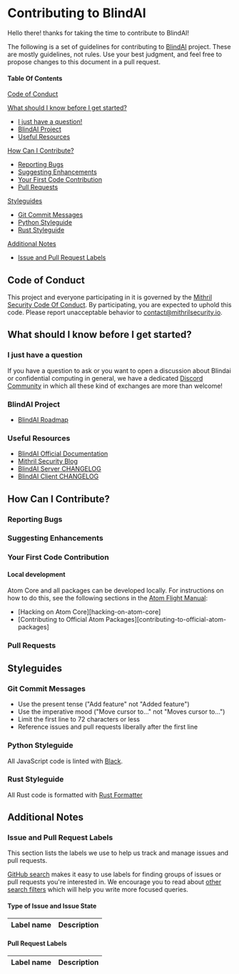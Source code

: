 # Contributing to BlindAI

Hello there! thanks for taking the time to contribute to BlindAI! 

The following is a set of guidelines for contributing to [BlindAI](https://github.com/mithril-security/blindai) project. These are mostly guidelines, not rules. Use your best judgment, and feel free to propose changes to this document in a pull request.

#### Table Of Contents

[Code of Conduct](#code-of-conduct)

[What should I know before I get started?](#what-should-i-know-before-i-get-started)
  * [I just have a question!](#i-just-have-a-question)
  * [BlindAI Project](#blindai-project)
  * [Useful Resources](#useful-resources)

[How Can I Contribute?](#how-can-i-contribute)
  * [Reporting Bugs](#reporting-bugs)
  * [Suggesting Enhancements](#suggesting-enhancements)
  * [Your First Code Contribution](#your-first-code-contribution)
  * [Pull Requests](#pull-requests)

[Styleguides](#styleguides)
  * [Git Commit Messages](#git-commit-messages)
  * [Python Styleguide](#python-styleguide)
  * [Rust Styleguide](#rust-styleguide)

[Additional Notes](#additional-notes)
  * [Issue and Pull Request Labels](#issue-and-pull-request-labels)

## Code of Conduct

This project and everyone participating in it is governed by the [Mithril Security Code Of Conduct](CODE_OF_CONDUCT.md). By participating, you are expected to uphold this code. Please report unacceptable behavior to [contact@mithrilsecurity.io](mailto:contact@mithrilsecurity.io).

## What should I know before I get started?

### I just have a question
If you have a question to ask or you want to open a discussion about Blindai or confidential computing in general, we have a dedicated [Discord Community](https://discord.gg/TxEHagpWd4) in which all these kind of exchanges are more than welcome!

### BlindAI Project

* [BlindAI Roadmap]()

### Useful Resources
* [BlindAI Official Documentation]()
* [Mithril Security Blog]()
* [BlindAI Server CHANGELOG]()
* [BlindAI Client CHANGELOG]()

## How Can I Contribute?

### Reporting Bugs

### Suggesting Enhancements

### Your First Code Contribution

#### Local development

Atom Core and all packages can be developed locally. For instructions on how to do this, see the following sections in the [Atom Flight Manual](https://flight-manual.atom.io):

* [Hacking on Atom Core][hacking-on-atom-core]
* [Contributing to Official Atom Packages][contributing-to-official-atom-packages]

### Pull Requests

## Styleguides

### Git Commit Messages

* Use the present tense ("Add feature" not "Added feature")
* Use the imperative mood ("Move cursor to..." not "Moves cursor to...")
* Limit the first line to 72 characters or less
* Reference issues and pull requests liberally after the first line

### Python Styleguide

All JavaScript code is linted with [Black](https://github.com/psf/black).

### Rust Styleguide

All Rust code is formatted with [Rust Formatter](https://github.com/rust-lang/rustfmt)

## Additional Notes

### Issue and Pull Request Labels

This section lists the labels we use to help us track and manage issues and pull requests.

[GitHub search](https://help.github.com/articles/searching-issues/) makes it easy to use labels for finding groups of issues or pull requests you're interested in. We  encourage you to read about [other search filters](https://help.github.com/articles/searching-issues/) which will help you write more focused queries.

#### Type of Issue and Issue State

| Label name | Description |
| --- | --- |

#### Pull Request Labels

| Label name | Description |
| --- | --- |
